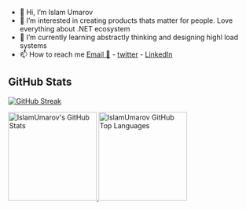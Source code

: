 - 👋 Hi, I’m Islam Umarov
- 👀 I’m interested in creating products thats matter for people. Love everything about .NET ecosystem
- 🌱 I’m currently learning abstractly thinking and designing highl load systems  
- 📫 How to reach me [Email :email:](mailto:ihtyyarovich@gmail.com) -  [twitter](twitter.com/i_umarov) -  [LinkedIn](https://www.linkedin.com/in/islamumarov/)
## GitHub Stats

[![GitHub Streak](https://streak-stats.demolab.com?user=islamumarov&theme=dark&hide_border=true&date_format=j%20M%5B%20Y%5D&mode=weekly)](https://git.io/streak-stats)

<a href="https://github.com/islamumarov">
  <img height="180em" src="https://github-readme-stats.vercel.app/api?username=islamumarov&show_icons=true&theme=shades-of-purple&count_private=true" alt="IslamUmarov's GitHub Stats" />
  <img height="180em" src="https://github-readme-stats.vercel.app/api/top-langs/?username=islamumarov&theme=shades-of-purple&layout=compact"
    alt="IslamUmarov GitHub Top Languages" />
</a>
